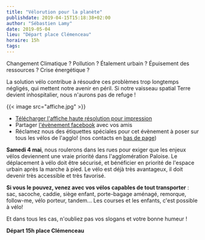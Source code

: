 ```yaml
---
title: "Vélorution pour la planète"
publishdate: 2019-04-15T15:18:38+02:00
author: "Sébastien Lamy"
date: 2019-05-04
lieu: "Départ place Clémenceau"
horaire: 15h
tags:
---
```


Changement Climatique ? Pollution ? Étalement urbain ? Épuisement des ressources ? 
Crise énergétique ? 

<!--more-->

La solution vélo contribue à résoudre ces problèmes trop 
longtemps négligés, qui mettent notre avenir en péril. Si notre vaisseau
spatial Terre devient inhospitalier, nous n'aurons pas de refuge !

{{< image src="affiche.jpg" >}}

* [Télécharger l'affiche haute résolution pour impression](affiche_hr.jpg)
* Partager <a href="https://www.facebook.com/events/843026369376497/" target="blank">l'évènement facebook</a> avec vos amis
* Réclamez nous des étiquettes spéciales pour cet évènement à poser sur tous les
vélos de l'agglo! (nos contacts en [bas de page](#footer))

**Samedi 4 mai**, nous roulerons dans les rues pour exiger que les enjeux vélos 
deviennent une vraie priorité dans l'agglomération Paloise. Le déplacement à vélo 
doit être sécurisé, et bénéficier en priorité de l'espace urbain après la marche 
à pied. Le vélo est déjà très avantageux, il doit devenir très accessible et très
favorisé.


**Si vous le pouvez, venez avec vos vélos capables de tout transporter** : sac, 
sacoche, caddie, siège enfant, porte-bagage aménagé, remorque, follow-me, 
vélo porteur, tandem... Les courses et les enfants, c'est possible à vélo!

Et dans tous les cas, n'oubliez pas vos slogans et votre bonne humeur !

**Départ 15h place Clémenceau**
